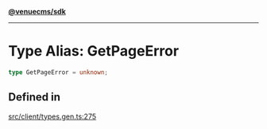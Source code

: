 [**@venuecms/sdk**](../Index.md)

***

# Type Alias: GetPageError

```ts
type GetPageError = unknown;
```

## Defined in

[src/client/types.gen.ts:275](https://github.com/venuecms/sdk/blob/5ae39368afca7845a7db783bc57e3aef70f1be64/src/client/types.gen.ts#L275)
